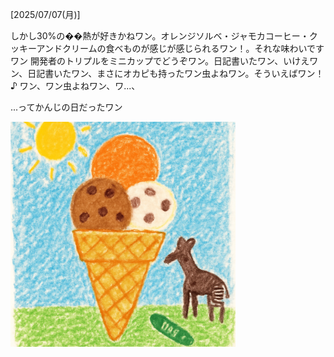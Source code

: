 [2025/07/07(月)]

しかし30%の��熱が好きかねワン。オレンジソルベ・ジャモカコーヒー・クッキーアンドクリームの食べものが感じが感じられるワン！。それな味わいですワン 開発者のトリプルをミニカップでどうぞワン。日記書いたワン、いけえワン、日記書いたワン、まさにオカピも持ったワン虫よねワン。そういえばワン！ ♪ ワン、ワン虫よねワン、ワ...、

...ってかんじの日だったワン

<img width="360px" src="image.png">